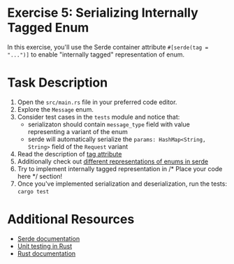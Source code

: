 # Exercise 5: Serializing Internally Tagged Enum

In this exercise, you'll use the Serde container attribute `#[serde(tag = "...")]` to enable "internally tagged" representation of enum.

# Task Description

1. Open the `src/main.rs` file in your preferred code editor.
2. Explore the `Message` enum.
3. Consider test cases in the `tests` module and notice that:
   - serializaton should contain `message_type` field with value representing a variant of the enum
   - serde will automatically serialize the `params: HashMap<String, String>` field of the `Request` variant
4. Read the description of [tag attribute](https://serde.rs/container-attrs.html#tag)
5. Additionally check out [different representations of enums in serde](https://serde.rs/enum-representations.html)
6. Try to implement internally tagged representation in /* Place your code here */ section!
7. Once you've implemented serialization and deserialization, run the tests: `cargo test`

# Additional Resources

* [Serde documentation](https://serde.rs/)
* [Unit testing in Rust](https://doc.rust-lang.org/rust-by-example/testing/unit_testing.html)
* [Rust documentation](https://www.rust-lang.org/learn)

